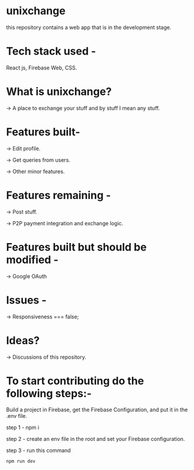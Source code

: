 # unixchange
this repository contains a web app that is in the development stage.

# Tech stack used - 
React js, Firebase Web, CSS.

# What is unixchange?
-> A place to exchange your stuff and by stuff I mean any stuff. 

# Features built- 
-> Edit profile. <br />

-> Get queries from users. <br />

-> Other minor features. 

# Features remaining - 
-> Post stuff. <br />
 
-> P2P payment integration and exchange logic. <br />


# Features built but should be modified -
-> Google OAuth

# Issues - 
-> Responsiveness === false;

# Ideas?
-> Discussions of this repository.

# To start contributing do the following steps:-
Build a project in Firebase, get the Firebase Configuration, and put it in the .env file.  <br />

step 1 - npm i <br />

step 2 - create an env file in the root and set your Firebase configuration. <br />

step 3 - run this command <br />

```
npm run dev
```
